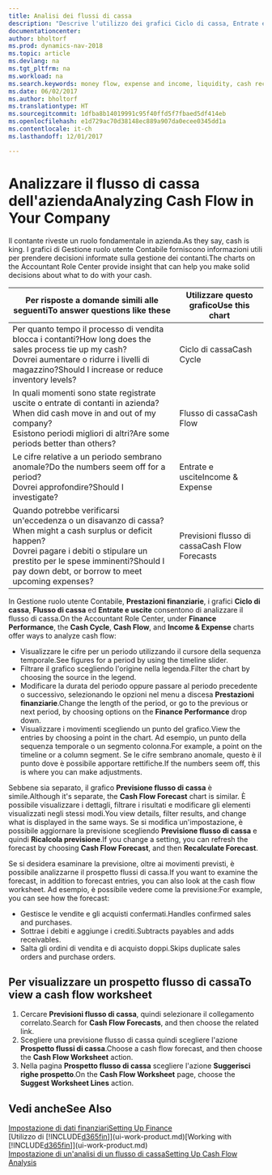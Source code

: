 ```yaml
---
title: Analisi dei flussi di cassa
description: "Descrive l'utilizzo dei grafici Ciclo di cassa, Entrate e uscite, Flusso di cassa e Previsione flusso di cassa per analizzare i flussi di denaro passati e futuri in entrata e in uscita dalla società."
documentationcenter: 
author: bholtorf
ms.prod: dynamics-nav-2018
ms.topic: article
ms.devlang: na
ms.tgt_pltfrm: na
ms.workload: na
ms.search.keywords: money flow, expense and income, liquidity, cash receipts minus cash payments, Cartera
ms.date: 06/02/2017
ms.author: bholtorf
ms.translationtype: HT
ms.sourcegitcommit: 1dfba8b14019991c95f40ffd5f7fbaed5df414eb
ms.openlocfilehash: e1d729ac70d38148ec889a907da0ecee0345dd1a
ms.contentlocale: it-ch
ms.lasthandoff: 12/01/2017

---
```

# <a name="analyzing-cash-flow-in-your-company"></a><span data-ttu-id="b56a3-103">Analizzare il flusso di cassa dell'azienda</span><span class="sxs-lookup"><span data-stu-id="b56a3-103">Analyzing Cash Flow in Your Company</span></span>
<span data-ttu-id="b56a3-104">Il contante riveste un ruolo fondamentale in azienda.</span><span class="sxs-lookup"><span data-stu-id="b56a3-104">As they say, cash is king.</span></span> <span data-ttu-id="b56a3-105">I grafici di Gestione ruolo utente Contabile forniscono informazioni utili per prendere decisioni informate sulla gestione dei contanti.</span><span class="sxs-lookup"><span data-stu-id="b56a3-105">The charts on the Accountant Role Center provide insight that can help you make solid decisions about what to do with your cash.</span></span>  

| <span data-ttu-id="b56a3-106">Per risposte a domande simili alle seguenti</span><span class="sxs-lookup"><span data-stu-id="b56a3-106">To answer questions like these</span></span> | <span data-ttu-id="b56a3-107">Utilizzare questo grafico</span><span class="sxs-lookup"><span data-stu-id="b56a3-107">Use this chart</span></span> |
| --- | --- |
| <span data-ttu-id="b56a3-108">Per quanto tempo il processo di vendita blocca i contanti?</span><span class="sxs-lookup"><span data-stu-id="b56a3-108">How long does the sales process tie up my cash?</span></span></br> <span data-ttu-id="b56a3-109">Dovrei aumentare o ridurre i livelli di magazzino?</span><span class="sxs-lookup"><span data-stu-id="b56a3-109">Should I increase or reduce inventory levels?</span></span> |<span data-ttu-id="b56a3-110">Ciclo di cassa</span><span class="sxs-lookup"><span data-stu-id="b56a3-110">Cash Cycle</span></span> |
| <span data-ttu-id="b56a3-111">In quali momenti sono state registrate uscite o entrate di contanti in azienda?</span><span class="sxs-lookup"><span data-stu-id="b56a3-111">When did cash move in and out of my company?</span></span></br> <span data-ttu-id="b56a3-112">Esistono periodi migliori di altri?</span><span class="sxs-lookup"><span data-stu-id="b56a3-112">Are some periods better than others?</span></span> |<span data-ttu-id="b56a3-113">Flusso di cassa</span><span class="sxs-lookup"><span data-stu-id="b56a3-113">Cash Flow</span></span> |
| <span data-ttu-id="b56a3-114">Le cifre relative a un periodo sembrano anomale?</span><span class="sxs-lookup"><span data-stu-id="b56a3-114">Do the numbers seem off for a period?</span></span></br> <span data-ttu-id="b56a3-115">Dovrei approfondire?</span><span class="sxs-lookup"><span data-stu-id="b56a3-115">Should I investigate?</span></span> |<span data-ttu-id="b56a3-116">Entrate e uscite</span><span class="sxs-lookup"><span data-stu-id="b56a3-116">Income & Expense</span></span> |
| <span data-ttu-id="b56a3-117">Quando potrebbe verificarsi un'eccedenza o un disavanzo di cassa?</span><span class="sxs-lookup"><span data-stu-id="b56a3-117">When might a cash surplus or deficit happen?</span></span></br> <span data-ttu-id="b56a3-118">Dovrei pagare i debiti o stipulare un prestito per le spese imminenti?</span><span class="sxs-lookup"><span data-stu-id="b56a3-118">Should I pay down debt, or borrow to meet upcoming expenses?</span></span> |<span data-ttu-id="b56a3-119">Previsioni flusso di cassa</span><span class="sxs-lookup"><span data-stu-id="b56a3-119">Cash Flow Forecasts</span></span> |

<span data-ttu-id="b56a3-120">In Gestione ruolo utente Contabile, **Prestazioni finanziarie**, i grafici **Ciclo di cassa**, **Flusso di cassa** ed **Entrate e uscite** consentono di analizzare il flusso di cassa.</span><span class="sxs-lookup"><span data-stu-id="b56a3-120">On the Accountant Role Center, under **Finance Performance**, the **Cash Cycle**, **Cash Flow**, and **Income & Expense** charts offer ways to analyze cash flow:</span></span>  

* <span data-ttu-id="b56a3-121">Visualizzare le cifre per un periodo utilizzando il cursore della sequenza temporale.</span><span class="sxs-lookup"><span data-stu-id="b56a3-121">See figures for a period by using the timeline slider.</span></span>  
* <span data-ttu-id="b56a3-122">Filtrare il grafico scegliendo l'origine nella legenda.</span><span class="sxs-lookup"><span data-stu-id="b56a3-122">Filter the chart by choosing the source in the legend.</span></span>  
* <span data-ttu-id="b56a3-123">Modificare la durata del periodo oppure passare al periodo precedente o successivo, selezionando le opzioni nel menu a discesa **Prestazioni finanziarie**.</span><span class="sxs-lookup"><span data-stu-id="b56a3-123">Change the length of the period, or go to the previous or next period, by choosing options on the **Finance Performance** drop down.</span></span>  
* <span data-ttu-id="b56a3-124">Visualizzare i movimenti scegliendo un punto del grafico.</span><span class="sxs-lookup"><span data-stu-id="b56a3-124">View the entries by choosing a point in the chart.</span></span> <span data-ttu-id="b56a3-125">Ad esempio, un punto della sequenza temporale o un segmento colonna.</span><span class="sxs-lookup"><span data-stu-id="b56a3-125">For example, a point on the timeline or a column segment.</span></span> <span data-ttu-id="b56a3-126">Se le cifre sembrano anomale, questo è il punto dove è possibile apportare rettifiche.</span><span class="sxs-lookup"><span data-stu-id="b56a3-126">If the numbers seem off, this is where you can make adjustments.</span></span>  

<span data-ttu-id="b56a3-127">Sebbene sia separato, il grafico **Previsione flusso di cassa** è simile.</span><span class="sxs-lookup"><span data-stu-id="b56a3-127">Although it's separate, the **Cash Flow Forecast** chart is similar.</span></span> <span data-ttu-id="b56a3-128">È possibile visualizzare i dettagli, filtrare i risultati e modificare gli elementi visualizzati negli stessi modi.</span><span class="sxs-lookup"><span data-stu-id="b56a3-128">You view details, filter results, and change what is displayed in the same ways.</span></span> <span data-ttu-id="b56a3-129">Se si modifica un'impostazione, è possibile aggiornare la previsione scegliendo **Previsione flusso di cassa** e quindi **Ricalcola previsione**.</span><span class="sxs-lookup"><span data-stu-id="b56a3-129">If you change a setting, you can refresh the forecast by choosing **Cash Flow Forecast**, and then **Recalculate Forecast**.</span></span>

<span data-ttu-id="b56a3-130">Se si desidera esaminare la previsione, oltre ai movimenti previsti, è possibile analizzarne il prospetto flussi di cassa.</span><span class="sxs-lookup"><span data-stu-id="b56a3-130">If you want to examine the forecast, in addition to forecast entries, you can also look at the cash flow worksheet.</span></span> <span data-ttu-id="b56a3-131">Ad esempio, è possibile vedere come la previsione:</span><span class="sxs-lookup"><span data-stu-id="b56a3-131">For example, you can see how the forecast:</span></span>

* <span data-ttu-id="b56a3-132">Gestisce le vendite e gli acquisti confermati.</span><span class="sxs-lookup"><span data-stu-id="b56a3-132">Handles confirmed sales and purchases.</span></span>  
* <span data-ttu-id="b56a3-133">Sottrae i debiti e aggiunge i crediti.</span><span class="sxs-lookup"><span data-stu-id="b56a3-133">Subtracts payables and adds receivables.</span></span>  
* <span data-ttu-id="b56a3-134">Salta gli ordini di vendita e di acquisto doppi.</span><span class="sxs-lookup"><span data-stu-id="b56a3-134">Skips duplicate sales orders and purchase orders.</span></span>  

## <a name="to-view-a-cash-flow-worksheet"></a><span data-ttu-id="b56a3-135">Per visualizzare un prospetto flusso di cassa</span><span class="sxs-lookup"><span data-stu-id="b56a3-135">To view a cash flow worksheet</span></span>
1. <span data-ttu-id="b56a3-136">Cercare **Previsioni flusso di cassa**, quindi selezionare il collegamento correlato.</span><span class="sxs-lookup"><span data-stu-id="b56a3-136">Search for **Cash Flow Forecasts**, and then choose the related link.</span></span>  
2. <span data-ttu-id="b56a3-137">Scegliere una previsione flusso di cassa quindi scegliere l'azione **Prospetto flussi di cassa**.</span><span class="sxs-lookup"><span data-stu-id="b56a3-137">Choose a cash flow forecast, and then choose the **Cash Flow Worksheet** action.</span></span>  
3. <span data-ttu-id="b56a3-138">Nella pagina **Prospetto flusso di cassa** scegliere l'azione **Suggerisci righe prospetto**.</span><span class="sxs-lookup"><span data-stu-id="b56a3-138">On the **Cash Flow Worksheet** page, choose the **Suggest Worksheet Lines** action.</span></span>  

## <a name="see-also"></a><span data-ttu-id="b56a3-139">Vedi anche</span><span class="sxs-lookup"><span data-stu-id="b56a3-139">See Also</span></span>
[<span data-ttu-id="b56a3-140">Impostazione di dati finanziari</span><span class="sxs-lookup"><span data-stu-id="b56a3-140">Setting Up Finance</span></span>](finance-setup-finance.md)  
<span data-ttu-id="b56a3-141">[Utilizzo di [!INCLUDE[d365fin](includes/d365fin_md.md)]](ui-work-product.md)</span><span class="sxs-lookup"><span data-stu-id="b56a3-141">[Working with [!INCLUDE[d365fin](includes/d365fin_md.md)]](ui-work-product.md)</span></span>  
[<span data-ttu-id="b56a3-142">Impostazione di un'analisi di un flusso di cassa</span><span class="sxs-lookup"><span data-stu-id="b56a3-142">Setting Up Cash Flow Analysis</span></span>](finance-setup-cash-flow-analyses.md)  

